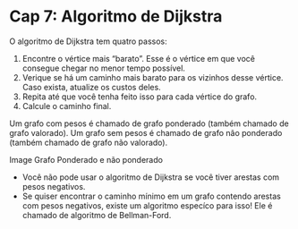 # Cap 7: Algoritmo de Dijkstra

O algoritmo de Dijkstra tem quatro passos:

1. Encontre o vértice mais “barato”. Esse é o vértice em que você consegue chegar no menor tempo possível. 
2. Verique se há um caminho mais barato para os vizinhos desse vértice.
Caso exista, atualize os custos deles.
3. Repita até que você tenha feito isso para cada vértice do grafo.
4. Calcule o caminho final.

Um grafo com pesos é chamado de grafo ponderado (também chamado de grafo valorado). Um grafo sem pesos é chamado de grafo não ponderado (também chamado de grafo não valorado).

Image Grafo Ponderado e não ponderado

- Você não pode usar o algoritmo de Dijkstra se você tiver arestas com pesos negativos.
- Se quiser encontrar o caminho mínimo em um grafo contendo arestas com pesos negativos, existe um algoritmo especíco para isso! Ele é chamado de algoritmo de Bellman-Ford.